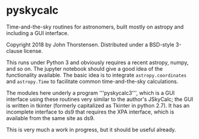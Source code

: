 # pyskycalc
Time-and-the-sky routines for astronomers, built mostly on astropy and including a GUI interface.

Copyright 2018 by John Thorstensen.  Distributed under a BSD-style 3-clause license.

This runs under Python 3 and obviously requires a recent astropy, numpy, and so on. The jupyter notebook should give a good idea of the functionality available.  The basic idea is to integrate ```astropy.coordinates``` and ```astropy.Time``` to facilitate common time-and-the-sky calculations. 

The modules here underly a program '''pyskycalc3''', which is a GUI interface using these routines very similar to the author's JSkyCalc; the GUI is written in tkinter (formerly capitalized as Tkinter in python 2.7).  It has an incomplete interface to ds9 that requires the XPA interface, which is available from the same site as ds9.  

This is very much a work in progress, but it should be useful already.  
